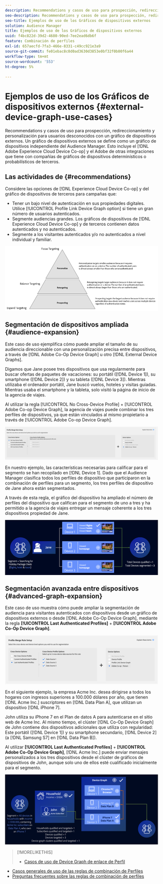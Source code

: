 ```yaml
---
description: Recommendations y casos de uso para prospección, redireccionamiento y personalización para usuarios desconocidos con un gráfico de dispositivos externos. Un gráfico de dispositivos externos se define como un gráfico de dispositivos independiente del Audience Manager. Esto incluye Adobe Experience Cloud Device Co-op y otros Adobes de integraciones que tiene con compañías de gráficos de dispositivos determinísticos o probabilísticos de terceros.
seo-description: Recommendations y casos de uso para prospección, redireccionamiento y personalización para usuarios desconocidos con un gráfico de dispositivos externos. Un gráfico de dispositivos externos se define como un gráfico de dispositivos independiente del Audience Manager. Esto incluye Adobe Experience Cloud Device Co-op y otros Adobes de integraciones que tiene con compañías de gráficos de dispositivos determinísticos o probabilísticos de terceros.
seo-title: Ejemplos de uso de los Gráficos de dispositivos externos
solution: Audience Manager
title: Ejemplos de uso de los Gráficos de dispositivos externos
uuid: f4bc822d-39d2-4680-90ed-7ee2ead6db6f
feature: Combinación de perfiles
exl-id: 657aecfd-7fa3-466e-8331-c49cc921e3a9
source-git-commit: fe01ebac8c0d0ad3630d3853e0bf32f0b00f6a44
workflow-type: tm+mt
source-wordcount: '553'
ht-degree: 5%

---
```


# Ejemplos de uso de los Gráficos de dispositivos externos {#external-device-graph-use-cases}

Recommendations y casos de uso para prospección, redireccionamiento y personalización para usuarios desconocidos con un gráfico de dispositivos externos. Un gráfico de dispositivos externos se define como un gráfico de dispositivos independiente del Audience Manager. Esto incluye el [!DNL Adobe Experience Cloud Device Co-op] y el Adobe de otras integraciones que tiene con compañías de gráficos de dispositivos determinísticos o probabilísticos de terceros.

## Las actividades de {#recommendations}

Considere las opciones de [!DNL Experience Cloud Device Co-op] y del gráfico de dispositivos de terceros para campañas que:

* Tener un bajo nivel de autenticación en sus propiedades digitales. Utilice [!UICONTROL Profile Link Device Graph option] si tiene un gran número de usuarios autenticados.
* Segmente audiencias grandes. Los gráficos de dispositivos de [!DNL Experience Cloud Device Co-op] y de terceros contienen datos autenticados y no autenticados.
* Segmente a los visitantes autenticados y/o no autenticados a nivel individual y familiar.

![](assets/merge-rule-triangle1.png)
<!-- 
## Prospecting/Branding Use Case {#prospecting-branding-use-cases}

A branding campaign is designed to reach as many people as possible. It places few limits on segment qualification. But, these campaigns can waste budget and impressions by constantly targeting people who see your content multiple times and don't convert. A [!UICONTROL Profile Merge] rule that uses the [!DNL Device Co-op] or third-party option can help you create an efficient branding campaign. For example, you can add these unknown users to a "not in-market" segment after seeing them across multiple devices for your set frequency cap.

<table id="table_00F6EED172574E80A38CADA8A92A23B1"> 
 <thead> 
  <tr> 
   <th colname="col1" class="entry"> Use Case </th> 
   <th colname="col2" class="entry"> Description </th> 
  </tr> 
 </thead>
 <tbody> 
  <tr> 
   <td colname="col1"> <p> <b>Conditions</b> </p> </td> 
   <td colname="col2">This use case assumes these conditions: <p> 
     <ul id="ul_F5CA7EE525774F7EBA5FBB5F94E4EDC8"> 
      <li id="li_81AE304924724146A24FAB5B6533AD8E">You want to deliver a maximum of 10 impressions to an anonymous user for a specific ad campaign. </li> 
      <li id="li_E371F989735245B0B82433DE240D56D0">A user has 4 devices and may or may not have authenticated on your site. </li> 
      <li id="li_9231ABE15CA249E6B79D8BF0E511FD33">An anonymous user sees the ad a total of 10 times while browsing in an unauthenticated state on their current device and 3 devices linked to the current device by an external device graph. </li> 
      <li id="li_8C276C07019C49EFA3A0D0D54CF73C31">You have defined an <span class="keyword"> Audience Manager</span> segment to qualify anonymous users after they have seen 10 impressions. </li> 
     </ul> </p> </td> 
  </tr> 
  <tr> 
   <td colname="col1"> <p> <b>Results</b> </p> </td> 
   <td colname="col2"> <p>Given these conditions, <span class="keyword"> Audience Manager</span>: </p> <p> 
     <ul id="ul_8E988B1005324526BC6DC6637BBACCFB"> 
      <li id="li_C9DD546754914BACB8F4C92C7D4ED70E">Merges the anonymous, unauthenticated activity collected from the current device and the 3 devices linked by the external device graph (the ad impressions from each device). </li> 
      <li id="li_FB55CB9116074525BA30FF062D1136AE">Evaluates the unauthenticated user for segment qualification based on a combination of anonymous activity across all 3 devices linked by the external device graph and the current device. </li> 
      <li id="li_B28EB32F718145A7ABBDAC0AF75E2AFC">Sends the segment to any real-time destination for use as a suppression segment on the current device and all 3 devices linked by the external device graph. </li> 
     </ul> </p> </td> 
  </tr> 
 </tbody> 
</table>

## Retargeting or Site Personalization Use Case {#retargeting-use-case}

These strategies are designed to bring an unauthenticated or unknown user back to your site or personalize their browsing experience while they're on-site.

<table id="table_0EE2052AA3E744B3B76036FC06B5A453"> 
 <thead> 
  <tr> 
   <th colname="col1" class="entry"> Use Case </th> 
   <th colname="col2" class="entry"> Description </th> 
  </tr> 
 </thead>
 <tbody> 
  <tr> 
   <td colname="col1"> <p> <b>Conditions</b> </p> </td> 
   <td colname="col2">This use case assumes these conditions: <p> 
     <ul id="ul_FD0B869B4AF3453FAEC9BA3A45ABF039"> 
      <li id="li_8E30BAED42E94AB3B81FCB1C7464E5FC">You want to deliver a personalized on-site and/or off-site experience to an anonymous user based on their activity on your site while in an unauthenticated state. </li> 
      <li id="li_3DBE53BA94324F1BA1C52A37AD4E426C">A user has multiple devices and may or may not have authenticated to your site. </li> 
      <li id="li_F867AFBDC1A54CD6A68AB0EC196E27C9">A user views multiple pages on your site while browsing in an unauthenticated state on their current device and 3 other devices linked by an external device graph. </li> 
      <li id="li_7E35D77949CE4E69BD51655AA4C40BEE">You have defined an <span class="keyword"> Audience Manager</span> segment to qualify users after they have viewed multiple pages on your site while browsing in an unauthenticated state.</li>
     </ul> </p> </td> 
  </tr> 
  <tr> 
   <td colname="col1"> <p> <b>Results</b> </p> </td> 
   <td colname="col2"> <p>Given these conditions, <span class="wintitle"> Audience Manager</span>: </p> <p> 
     <ul id="ul_301339426B0643B295DC5B17E1939CFB"> 
      <li id="li_7E8BC3B179804F4A929497DE81E76911">Merges the anonymous, unauthenticated activity collected from the current devices and the 3 devices linked by the external device graph (the multiple page views from each device). </li> 
      <li id="li_803EFD58AA124A5BBC8279C4DC695544">Evaluates the unauthenticated user for segment qualification based on a combination of anonymous activity across all 3 devices linked by the external device graph and the current device. </li> 
      <li id="li_98D749268CC5456CBC9CF3BF5EB91BA8">Sends the segment to any real-time destination to deliver a personalized on-site and/or off-site experience across the current device and all 3 devices linked by the external device graph. </li>
     </ul> </p> </td>
  </tr>
 </tbody>
</table> -->

## Segmentación de dispositivos ampliada {#audience-expansion}

Este caso de uso ejemplifica cómo puede ampliar el tamaño de su audiencia direccionable con una personalización precisa entre dispositivos, a través de [!DNL Adobe Co-Op Device Graph] u otro [!DNL External Device Graphs].

Digamos que Jane posee tres dispositivos que usa regularmente para buscar ofertas de paquetes de vacaciones: su portátil ([!DNL Device 1]), su smartphone ([!DNL Device 2]) y su tableta ([!DNL Device 3]). Mientras utilizaba el ordenador portátil, Jane buscó vuelos, hoteles y visitas guiadas. Mientras usaba el smartphone y la tableta, solo visitó la página de inicio de la agencia de viajes.

Al utilizar la regla [!UICONTROL No Cross-Device Profile] + [!UICONTROL Adobe Co-op Device Graph], la agencia de viajes puede combinar los tres perfiles de dispositivos, ya que están vinculados al mismo propietario a través de [!UICONTROL Adobe Co-op Device Graph].

![audience-expand-rule](assets/audience-expansion-rule.png)

En nuestro ejemplo, las características necesarias para calificar para el segmento se han recopilado en [!DNL Device 1]. Dado que el Audience Manager clasifica todos los perfiles de dispositivo que participaron en la combinación de perfiles para un segmento, los tres perfiles de dispositivo de Jane ahora están segmentados.

A través de esta regla, el gráfico del dispositivo ha ampliado el número de perfiles del dispositivo que califican para el segmento de uno a tres y ha permitido a la agencia de viajes entregar un mensaje coherente a los tres dispositivos propiedad de Jane.

![audience-expand](assets/audience-expansion.png)

## Segmentación avanzada entre dispositivos {#advanced-graph-expansion}

Este caso de uso muestra cómo puede ampliar la segmentación de audiencia para visitantes autenticados con dispositivos desde un gráfico de dispositivos externos o desde [!DNL Adobe Co-Op Device Graph], mediante la regla **[!UICONTROL Last Authenticated Profiles]** + **[!UICONTROL Adobe Co-Op Device Graph]**.

![último dispositivo-gráfico](assets/last-device-coop.png)

En el siguiente ejemplo, la empresa Acme Inc. desea dirigirse a todos los hogares con ingresos superiores a 100.000 dólares por año, que tienen [!DNL Acme Inc.] suscriptores en [!DNL Data Plan A], que utilizan un dispositivo [!DNL iPhone 7].

John utiliza su iPhone 7 en el Plan de datos A para autenticarse en el sitio web de Acme Inc. Al mismo tiempo, el clúster [!DNL Co-Op Device Graph] de John contiene dos dispositivos adicionales que utiliza con regularidad: Este portátil ([!DNL Device 1]) y su smartphone secundario, [!DNL Device 2] (a [!DNL Samsung S7] en [!DNL Data Plan B]).

Al utilizar **[!UICONTROL Last Authenticated Profiles]** + **[!UICONTROL Adobe Co-Op Device Graph]**, [!DNL Acme Inc.] puede enviar mensajes personalizados a los tres dispositivos desde el clúster de gráficos de dispositivos de John, aunque solo uno de ellos esté cualificado inicialmente para el segmento.

![expansión de gráficos avanzados](assets/advanced-device-graph-expansion.png)

>[!MORELIKETHIS]
>
>* [Casos de uso de Device Graph de enlace de Perfil](profile-link-use-case.md)
* [Casos generales de uso de las reglas de combinación de Perfiles](merge-rule-targeting-options.md)
* [Preguntas frecuentes sobre las reglas de combinación de perfiles](../../faq/faq-profile-merge.md)

